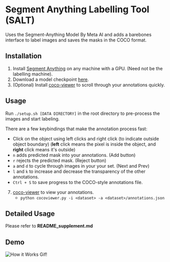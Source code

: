 # Segment Anything Labelling Tool (SALT)

Uses the Segment-Anything Model By Meta AI and adds a barebones interface to label images and saves the masks in the COCO format.

## Installation

1. Install [Segment Anything](https://github.com/facebookresearch/segment-anything) on any machine with a GPU. (Need not be the labelling machine).
2. Download a model checkpoint [here](https://github.com/facebookresearch/segment-anything#model-checkpoints).
3. (Optional) Install [coco-viewer](https://github.com/trsvchn/coco-viewer) to scroll through your annotations quickly.

## Usage

Run `./setup.sh [DATA DIRECTORY]` in the root directory to pre-process the images and start labeling.

There are a few keybindings that make the annotation process fast:
- Click on the object using left clicks and right click (to indicate outside object boundary) (**left** click means the pixel is inside the object, and **right** click means it's outside)
- `n` adds predicted mask into your annotations. (Add button)
- `r` rejects the predicted mask. (Reject button)
- `a` and `d` to cycle through images in your your set. (Next and Prev)
- `l` and `k` to increase and decrease the transparency of the other annotations.
- `Ctrl + S` to save progress to the COCO-style annotations file.
7. [coco-viewer](https://github.com/trsvchn/coco-viewer) to view your annotations.
    - `python cocoviewer.py -i <dataset> -a <dataset>/annotations.json`


## Detailed Usage

Please refer to **README_supplement.md**

## Demo

![How it Works Gif!](https://github.com/anuragxel/salt/raw/main/assets/how-it-works.gif)
